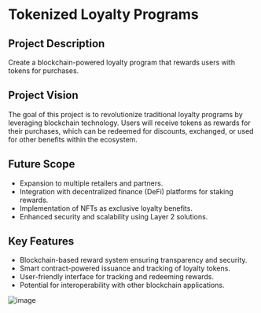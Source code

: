 # Tokenized Loyalty Programs

## Project Description
Create a blockchain-powered loyalty program that rewards users with tokens for purchases.

## Project Vision
The goal of this project is to revolutionize traditional loyalty programs by leveraging blockchain technology. Users will receive tokens as rewards for their purchases, which can be redeemed for discounts, exchanged, or used for other benefits within the ecosystem.

## Future Scope
- Expansion to multiple retailers and partners.
- Integration with decentralized finance (DeFi) platforms for staking rewards.
- Implementation of NFTs as exclusive loyalty benefits.
- Enhanced security and scalability using Layer 2 solutions.

## Key Features
- Blockchain-based reward system ensuring transparency and security.
- Smart contract-powered issuance and tracking of loyalty tokens.
- User-friendly interface for tracking and redeeming rewards.
- Potential for interoperability with other blockchain applications.

![image](https://github.com/user-attachments/assets/d5da3e7b-06d2-49be-bb0f-ff46224458d8)
